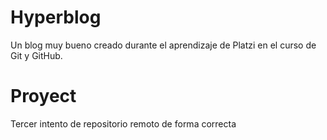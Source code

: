# Hyperblog
Un blog muy bueno creado durante el aprendizaje de Platzi en el curso de Git y GitHub.

# Proyect
Tercer intento de repositorio remoto de forma correcta
